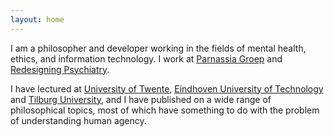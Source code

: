 ```yaml
---
layout: home
---
```


I am a philosopher and developer working in the fields of mental health, ethics,
and information technology. I work at
[Parnassia Groep](https://www.parnassiagroep.nl/) and
[Redesigning Psychiatry](http://www.redesigningpsychiatry.org/).

I have lectured at [University of Twente](https://www.utwente.nl/),
[Eindhoven University of Technology](https://www.tue.nl/) and
[Tilburg University](https://www.tilburguniversity.edu/),
and I have published on a wide range of philosophical topics, most of which have
something to do with the problem of understanding human agency.

